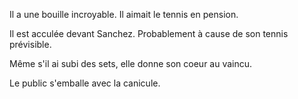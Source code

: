  Il a une bouille incroyable.
 Il aimait le tennis en pension.

 Il est acculée devant Sanchez.
 Probablement à cause de son tennis prévisible.

 Même s'il ai subi des sets,
 elle donne son coeur au vaincu.

 Le public s'emballe avec la canicule.
